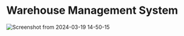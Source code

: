 # Warehouse Management System 

![Screenshot from 2024-03-19 14-50-15](https://github.com/Nina8507/Sep2.Project/assets/44843810/cfd83665-9c49-4808-aff5-0da39947f98c)

